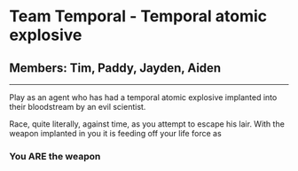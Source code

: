 # Team Temporal - Temporal atomic explosive
## Members: Tim, Paddy, Jayden, Aiden

----------------
Play as an agent who has had a temporal atomic explosive implanted into their bloodstream by an evil scientist. 

Race, quite literally, against time, as you attempt to escape his lair. With the weapon implanted in you it is feeding off your life force as
### You ARE the weapon
